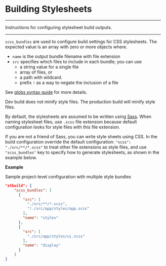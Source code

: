 # Building Stylesheets

* * *

<p class='page-intro'>Instructions for configuring stylesheet build outputs.</p>

* * *

`scss_bundles` are used to configure build settings for CSS stylesheets. The expected value is an array with 
zero or more objects where.

- `name` is the output bundle filename with file extension
- `src` specifies which files to include in each bundle; you can use 
    - a string value for a single file
    - array of files, or 
    - a path with wildcard. 
    - prefix `!` as a way to negate the inclusion of a file
    
See [globs syntax guide](https://gulpjs.com/docs/en/api/src) for more details.

Dev build does not minify style files. The production build will minify style files.

By default, the stylesheets are assumed to be written using [Sass](https://sass-lang.com/guide). When naming stylesheet files, use `.scss` file extension because default configuration looks for style files with this file extension. 

If you are not a friend of Sass, you can write style sheets using CSS. In the build configuration override the default configuration: `"scss": "./src/**/*.scss"` to treat other file extensions as style files, and use `"scss_bundles"` key to specify how to generate stylesheets, as shown in the example below.

**Example**

Sample project-level configuration with multiple style bundles

```json
"xtbuild": {
    "scss_bundles": [
      {
        "src": [
          "./src/**/*.scss",
          "!./src/app/styles/app.scss"
        ],
        "name": "styles"
      },
      {
        "src": [
          "./src/app/styles/ui.scss"
        ],
        "name": "display"
      }
    ]
}
```

